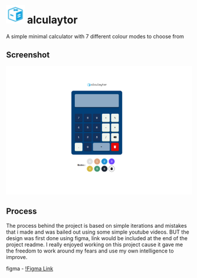 # <img src="./images/favicon-32x32.png"  title="alculaytor" alt="alculaytor logo" width="50" height="50"/> alculaytor

A simple minimal calculator with 7 different colour modes to choose from

## Screenshot
<img src="./images/Screenshot.png" alt="Completed design" width=900 />

## Process

The process behind the project is based on simple iterations and mistakes that i made and was bailed out using some simple youtube videos.
BUT the design was first done using figma, link would be included at the end of the project readme. I really enjoyed working on this project
cause it gave me the freedom to work around my fears and use my own intelligence to improve.

figma - [!Figma Link](https://www.figma.com/file/vXyEOe2lxSHVhCViQQEwGG/Calculator?node-id=0%3A1&t=c30d1jXFZ0meSO8X-1)